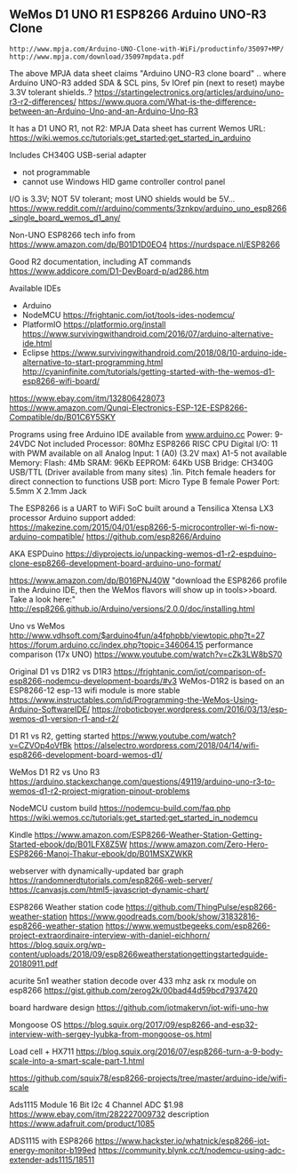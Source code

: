 ---
---
## WeMos D1 UNO R1 ESP8266 Arduino UNO-R3 Clone

```
http://www.mpja.com/Arduino-UNO-Clone-with-WiFi/productinfo/35097+MP/
http://www.mpja.com/download/35097mpdata.pdf
```

The above MPJA data sheet claims "Arduino UNO-R3 clone board"
.. where Arduino UNO-R3 added SDA & SCL pins, 5v IOref pin (next to reset)
   maybe 3.3V tolerant shields..?
 https://startingelectronics.org/articles/arduino/uno-r3-r2-differences/
https://www.quora.com/What-is-the-difference-between-an-Arduino-Uno-and-an-Arduino-Uno-R3

It has a D1 UNO R1, not R2:
MPJA Data sheet has current Wemos URL:
https://wiki.wemos.cc/tutorials:get_started:get_started_in_arduino

Includes CH340G USB-serial adapter
- not programmable
- cannot use Windows HID game controller control panel

I/O is 3.3V;  NOT 5V tolerant; most UNO shields would be 5V...
https://www.reddit.com/r/arduino/comments/3znkpv/arduino_uno_esp8266_single_board_wemos_d1_any/

Non-UNO ESP8266 tech info from https://www.amazon.com/dp/B01D1D0EO4
https://nurdspace.nl/ESP8266

Good R2 documentation, including AT commands
https://www.addicore.com/D1-DevBoard-p/ad286.htm

Available IDEs
- Arduino
- NodeMCU  https://frightanic.com/iot/tools-ides-nodemcu/
- PlatformIO https://platformio.org/install
  https://www.survivingwithandroid.com/2016/07/arduino-alternative-ide.html
- Eclipse
https://www.survivingwithandroid.com/2018/08/10-arduino-ide-alternative-to-start-programming.html
http://cyaninfinite.com/tutorials/getting-started-with-the-wemos-d1-esp8266-wifi-board/

https://www.ebay.com/itm/132806428073
https://www.amazon.com/Qunqi-Electronics-ESP-12E-ESP8266-Compatible/dp/B01C6Y5SKY

Programs using free Arduino IDE available from www.arduino.cc
Power: 9-24VDC Not included
Processor: 80Mhz ESP8266 RISC CPU
Digital I/O: 11 with PWM available on all
Analog Input: 1 (A0) (3.2V max) A1-5 not available
Memory: Flash: 4Mb
SRAM: 96Kb
EEPROM: 64Kb
USB Bridge: CH340G USB/TTL (Driver available from many sites)
.1in. Pitch female headers for direct connection to functions
USB port: Micro Type B female
Power Port: 5.5mm X 2.1mm Jack

The ESP8266 is a UART to WiFi SoC
 built around a Tensilica Xtensa LX3 processor
Arduino support added:
https://makezine.com/2015/04/01/esp8266-5-microcontroller-wi-fi-now-arduino-compatible/
https://github.com/esp8266/Arduino

AKA ESPDuino
https://diyprojects.io/unpacking-wemos-d1-r2-espduino-clone-esp8266-development-board-arduino-uno-format/

https://www.amazon.com/dp/B016PNJ40W
"download the ESP8266 profile in the Arduino IDE, then the WeMos flavors will show up in tools>>board. Take a look here:"
 http://esp8266.github.io/Arduino/versions/2.0.0/doc/installing.html

Uno vs WeMos
http://www.vdhsoft.com/$arduino4fun/a4fphpbb/viewtopic.php?t=27
https://forum.arduino.cc/index.php?topic=346064.15
performance comparison (17x UNO)
https://www.youtube.com/watch?v=cZk3LW8bS70

Original D1 vs D1R2 vs D1R3
https://frightanic.com/iot/comparison-of-esp8266-nodemcu-development-boards/#v3
WeMos-D1R2 is based on an ESP8266-12
esp-13 wifi module is more stable
https://www.instructables.com/id/Programming-the-WeMos-Using-Arduino-SoftwareIDE/
https://roboticboyer.wordpress.com/2016/03/13/esp-wemos-d1-version-r1-and-r2/

D1 R1 vs R2, getting started
https://www.youtube.com/watch?v=CZVOp4oVfBk
https://alselectro.wordpress.com/2018/04/14/wifi-esp8266-development-board-wemos-d1/

WeMos D1 R2 vs Uno R3
https://arduino.stackexchange.com/questions/49119/arduino-uno-r3-to-wemos-d1-r2-project-migration-pinout-problems

NodeMCU custom build
https://nodemcu-build.com/faq.php
https://wiki.wemos.cc/tutorials:get_started:get_started_in_nodemcu


Kindle
https://www.amazon.com/ESP8266-Weather-Station-Getting-Started-ebook/dp/B01LFX8Z5W
https://www.amazon.com/Zero-Hero-ESP8266-Manoj-Thakur-ebook/dp/B01MSXZWKR

webserver with dynamically-updated bar graph
https://randomnerdtutorials.com/esp8266-web-server/
https://canvasjs.com/html5-javascript-dynamic-chart/

ESP8266 Weather station code
https://github.com/ThingPulse/esp8266-weather-station
https://www.goodreads.com/book/show/31832816-esp8266-weather-station
https://www.wemustbegeeks.com/esp8266-project-extraordinaire-interview-with-daniel-eichhorn/
https://blog.squix.org/wp-content/uploads/2018/09/esp8266weatherstationgettingstartedguide-20180911.pdf

acurite 5n1 weather station decode over 433 mhz ask rx module on esp8266
https://gist.github.com/zerog2k/00bad44d59bcd7937420

board hardware design
https://github.com/iotmakervn/iot-wifi-uno-hw

Mongoose OS
https://blog.squix.org/2017/09/esp8266-and-esp32-interview-with-sergey-lyubka-from-mongoose-os.html

Load cell + HX711
https://blog.squix.org/2016/07/esp8266-turn-a-9-body-scale-into-a-smart-scale-part-1.html

https://github.com/squix78/esp8266-projects/tree/master/arduino-ide/wifi-scale

Ads1115 Module 16 Bit I2c 4 Channel ADC $1.98
https://www.ebay.com/itm/282227009732
description
https://www.adafruit.com/product/1085

ADS1115 with ESP8266
https://www.hackster.io/whatnick/esp8266-iot-energy-monitor-b199ed
https://community.blynk.cc/t/nodemcu-using-adc-extender-ads1115/18511
```
